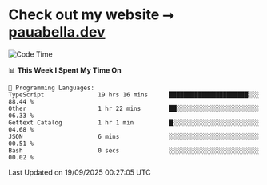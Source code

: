 # Check out my website ⭢ [pauabella.dev](https://pauabella.dev)

<!--START_SECTION:waka-->
![Code Time](http://img.shields.io/badge/Code%20Time-4%2C806%20hrs%209%20mins-blue)

📊 **This Week I Spent My Time On** 

```text
💬 Programming Languages: 
TypeScript               19 hrs 16 mins      ██████████████████████░░░   88.44 % 
Other                    1 hr 22 mins        ██░░░░░░░░░░░░░░░░░░░░░░░   06.33 % 
Gettext Catalog          1 hr 1 min          █░░░░░░░░░░░░░░░░░░░░░░░░   04.68 % 
JSON                     6 mins              ░░░░░░░░░░░░░░░░░░░░░░░░░   00.51 % 
Bash                     0 secs              ░░░░░░░░░░░░░░░░░░░░░░░░░   00.02 % 
```


 Last Updated on 19/09/2025 00:27:05 UTC
<!--END_SECTION:waka-->
